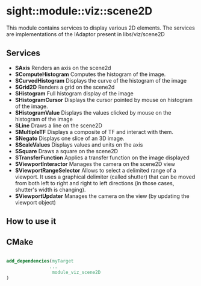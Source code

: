  # sight::module::viz::scene2D

This module contains services to display various 2D elements. 
The services are implementations of the IAdaptor present in libs/viz/scene2D

## Services

- **SAxis**
  Renders an axis on the scene2d
- **SComputeHistogram**
  Computes the histogram of the image.
- **SCurvedHistogram**
  Displays the curve of the histogram of the image
- **SGrid2D**
  Renders a grid on the scene2d
- **SHistogram**
  Full histogram display of the image
- **SHistogramCursor**
  Displays the cursor pointed by mouse on histogram of the image.
- **SHistogramValue**
  Displays the values clicked by mouse on the histogram of the image
- **SLine**
  Draws a line on the scene2D
- **SMultipleTF**
  Displays a composite of TF and interact with them.
- **SNegato**
  Displays one slice of an 3D image.
- **SScaleValues**
  Displays values and units on the axis
- **SSquare**
  Draws a square on the scene2D
- **STransferFunction**
  Applies a transfer function on the image displayed
- **SViewportInteractor**
  Manages the camera on the scene2D view
- **SViewportRangeSelector**
  Allows to select a delimited range of a viewport.
  It uses a graphical delimiter (called shutter) that can be moved from both left to right
  and right to left directions (in those cases, shutter's width is changing).
- **SViewportUpdater**
  Manages the camera on the view (by updating the viewport object)

## How to use it

## CMake

```cmake

add_dependencies(myTarget 
                ...
                 module_viz_scene2D
)

```


